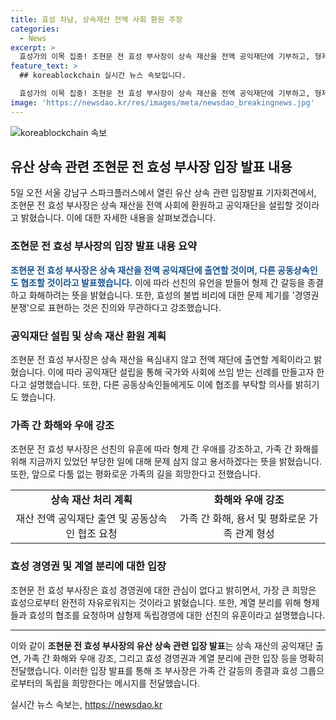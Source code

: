 ```yaml
---
title: 효성 차남, 상속재산 전액 사회 환원 주장
categories:
  - News
excerpt: >
  효성가의 이목 집중! 조현문 전 효성 부사장이 상속 재산을 전액 공익재단에 기부하고, 형제 간의 갈등과 화해를 희망한다고 밝혔다. 또한, 효성 경영권에 관심이 없으며, 계열 분리를 희망하는 발언을 했다. 하지만, 불법 비리에 관한 문제 제기는 경영권 분쟁과 무관하다고 해명했다. 이에 대한 법률대리인의 설명도 추가됐다. 효성가의 동향에 관심이 높아지고 있다.
feature_text: >
  ## koreablockchain 실시간 뉴스 속보입니다.

  효성가의 이목 집중! 조현문 전 효성 부사장이 상속 재산을 전액 공익재단에 기부하고, 형제 간의 갈등과 화해를 희망한다고 밝혔다. 또한, 효성 경영권에 관심이 없으며, 계열 분리를 희망하는 발언을 했다. 하지만, 불법 비리에 관한 문제 제기는 경영권 분쟁과 무관하다고 해명했다. 이에 대한 법률대리인의 설명도 추가됐다. 효성가의 동향에 관심이 높아지고 있다.
image: 'https://newsdao.kr/res/images/meta/newsdao_breakingnews.jpg'
---
```


<p><img src="https://newsdao.kr/res/images/meta/newsdao_breakingnews.jpg" alt="koreablockchain 속보" /></p>

<h2 data-ke-size="size26">유산 상속 관련 조현문 전 효성 부사장 입장 발표 내용</h2>

<p data-ke-size="size16">5일 오전 서울 강남구 스파크플러스에서 열린 유산 상속 관련 입장발표 기자회견에서, 조현문 전 효성 부사장은 상속 재산을 전액 사회에 환원하고 공익재단을 설립할 것이라고 밝혔습니다. 이에 대한 자세한 내용을 살펴보겠습니다.</p>

<h3 data-ke-size="size23">조현문 전 효성 부사장의 입장 발표 내용 요약</h3>

<p data-ke-size="size16"><b><span style="color: #1a5490;">조현문 전 효성 부사장은 상속 재산을 전액 공익재단에 출연할 것이며, 다른 공동상속인도 협조할 것이라고 발표했습니다.</span></b> 이에 따라 선친의 유언을 받들어 형제 간 갈등을 종결하고 화해하려는 뜻을 밝혔습니다. 또한, 효성의 불법 비리에 대한 문제 제기를 '경영권 분쟁'으로 표현하는 것은 진의와 무관하다고 강조했습니다.</p>

<h3 data-ke-size="size23">공익재단 설립 및 상속 재산 환원 계획</h3>

<p data-ke-size="size16">조현문 전 효성 부사장은 상속 재산을 욕심내지 않고 전액 재단에 출연할 계획이라고 밝혔습니다. 이에 따라 공익재단 설립을 통해 국가와 사회에 쓰임 받는 선례를 만들고자 한다고 설명했습니다. 또한, 다른 공동상속인들에게도 이에 협조를 부탁할 의사를 밝히기도 했습니다.</p>

<h3 data-ke-size="size23">가족 간 화해와 우애 강조</h3>

<p data-ke-size="size16">조현문 전 효성 부사장은 선친의 유훈에 따라 형제 간 우애를 강조하고, 가족 간 화해를 위해 지금까지 있었던 부당한 일에 대해 문제 삼지 않고 용서하겠다는 뜻을 밝혔습니다. 또한, 앞으로 다툼 없는 평화로운 가족의 길을 희망한다고 전했습니다.</p>

<table>
    <tr>
        <td style="text-align: center; height: 17px;"><b>상속 재산 처리 계획</b></td>
        <td style="text-align: center; height: 17px;"><b>화해와 우애 강조</b></td>
    </tr>
    <tr>
        <td style="text-align: center; height: 17px;">재산 전액 공익재단 출연 및 공동상속인 협조 요청</td>
        <td style="text-align: center; height: 17px;">가족 간 화해, 용서 및 평화로운 가족 관계 형성</td>
    </tr>
</table>

<h3 data-ke-size="size23">효성 경영권 및 계열 분리에 대한 입장</h3>

<p data-ke-size="size16">조현문 전 효성 부사장은 효성 경영권에 대한 관심이 없다고 밝히면서, 가장 큰 희망은 효성으로부터 완전히 자유로워지는 것이라고 밝혔습니다. 또한, 계열 분리를 위해 형제들과 효성의 협조를 요청하며 삼형제 독립경영에 대한 선친의 유훈이라고 설명했습니다.</p>

<hr>

<p>이와 같이 <b>조현문 전 효성 부사장의 유산 상속 관련 입장 발표</b>는 상속 재산의 공익재단 출연, 가족 간 화해와 우애 강조, 그리고 효성 경영권과 계열 분리에 관한 입장 등을 명확히 전달했습니다. 이러한 입장 발표를 통해 조 부사장은 가족 간 갈등의 종결과 효성 그룹으로부터의 독립을 희망한다는 메시지를 전달했습니다.</p></p>
실시간 뉴스 속보는, <a href="https://newsdao.kr" rel="dofollow">https://newsdao.kr</a>


